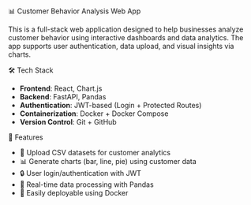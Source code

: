 📊 Customer Behavior Analysis Web App

This is a full-stack web application designed to help businesses analyze customer behavior using interactive dashboards and data analytics. The app supports user authentication, data upload, and visual insights via charts.

🛠️ Tech Stack

- **Frontend**: React, Chart.js
- **Backend**: FastAPI, Pandas
- **Authentication**: JWT-based (Login + Protected Routes)
- **Containerization**: Docker + Docker Compose
- **Version Control**: Git + GitHub

🚀 Features

- 📁 Upload CSV datasets for customer analytics
- 📊 Generate charts (bar, line, pie) using customer data
- 🔒 User login/authentication with JWT
- 🧮 Real-time data processing with Pandas
- 🐳 Easily deployable using Docker
